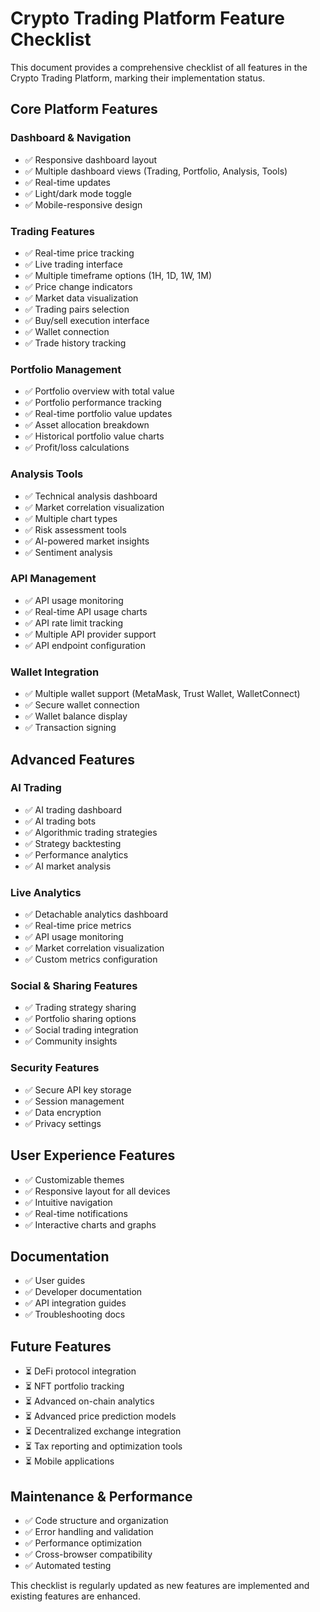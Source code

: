 
# Crypto Trading Platform Feature Checklist

This document provides a comprehensive checklist of all features in the Crypto Trading Platform, marking their implementation status.

## Core Platform Features

### Dashboard & Navigation
- ✅ Responsive dashboard layout
- ✅ Multiple dashboard views (Trading, Portfolio, Analysis, Tools)
- ✅ Real-time updates
- ✅ Light/dark mode toggle
- ✅ Mobile-responsive design

### Trading Features
- ✅ Real-time price tracking
- ✅ Live trading interface
- ✅ Multiple timeframe options (1H, 1D, 1W, 1M)
- ✅ Price change indicators
- ✅ Market data visualization
- ✅ Trading pairs selection
- ✅ Buy/sell execution interface
- ✅ Wallet connection
- ✅ Trade history tracking

### Portfolio Management
- ✅ Portfolio overview with total value
- ✅ Portfolio performance tracking
- ✅ Real-time portfolio value updates
- ✅ Asset allocation breakdown
- ✅ Historical portfolio value charts
- ✅ Profit/loss calculations

### Analysis Tools
- ✅ Technical analysis dashboard
- ✅ Market correlation visualization
- ✅ Multiple chart types
- ✅ Risk assessment tools
- ✅ AI-powered market insights
- ✅ Sentiment analysis

### API Management
- ✅ API usage monitoring
- ✅ Real-time API usage charts
- ✅ API rate limit tracking
- ✅ Multiple API provider support
- ✅ API endpoint configuration

### Wallet Integration
- ✅ Multiple wallet support (MetaMask, Trust Wallet, WalletConnect)
- ✅ Secure wallet connection
- ✅ Wallet balance display
- ✅ Transaction signing

## Advanced Features

### AI Trading
- ✅ AI trading dashboard
- ✅ AI trading bots
- ✅ Algorithmic trading strategies
- ✅ Strategy backtesting
- ✅ Performance analytics
- ✅ AI market analysis

### Live Analytics
- ✅ Detachable analytics dashboard
- ✅ Real-time price metrics
- ✅ API usage monitoring
- ✅ Market correlation visualization
- ✅ Custom metrics configuration

### Social & Sharing Features
- ✅ Trading strategy sharing
- ✅ Portfolio sharing options
- ✅ Social trading integration
- ✅ Community insights

### Security Features
- ✅ Secure API key storage
- ✅ Session management
- ✅ Data encryption
- ✅ Privacy settings

## User Experience Features
- ✅ Customizable themes
- ✅ Responsive layout for all devices
- ✅ Intuitive navigation
- ✅ Real-time notifications
- ✅ Interactive charts and graphs

## Documentation
- ✅ User guides
- ✅ Developer documentation
- ✅ API integration guides
- ✅ Troubleshooting docs

## Future Features
- ⏳ DeFi protocol integration
- ⏳ NFT portfolio tracking
- ⏳ Advanced on-chain analytics
- ⏳ Advanced price prediction models
- ⏳ Decentralized exchange integration
- ⏳ Tax reporting and optimization tools
- ⏳ Mobile applications

## Maintenance & Performance
- ✅ Code structure and organization
- ✅ Error handling and validation
- ✅ Performance optimization
- ✅ Cross-browser compatibility
- ✅ Automated testing

This checklist is regularly updated as new features are implemented and existing features are enhanced.
